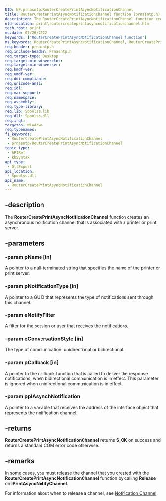 ```yaml
---
UID: NF:prnasntp.RouterCreatePrintAsyncNotificationChannel
title: RouterCreatePrintAsyncNotificationChannel function (prnasntp.h)
description: The RouterCreatePrintAsyncNotificationChannel function creates an asynchronous notification channel that is associated with a printer or print server.
old-location: print\routercreateprintasyncnotificationchannel.htm
tech.root: print
ms.date: 07/26/2022
keywords: ["RouterCreatePrintAsyncNotificationChannel function"]
ms.keywords: RouterCreatePrintAsyncNotificationChannel, RouterCreatePrintAsyncNotificationChannel , RouterCreatePrintAsyncNotificationChannel function [Print Devices], print.routercreateprintasyncnotificationchannel, prnasntp/RouterCreatePrintAsyncNotificationChannel, spoolfnc_24cb45ed-2f72-4a13-9a40-c1197c41aae7.xml
req.header: prnasntp.h
req.include-header: Prnasntp.h
req.target-type: Desktop
req.target-min-winverclnt: 
req.target-min-winversvr: 
req.kmdf-ver: 
req.umdf-ver: 
req.ddi-compliance: 
req.unicode-ansi: 
req.idl: 
req.max-support: 
req.namespace: 
req.assembly: 
req.type-library: 
req.lib: Spoolss.lib
req.dll: Spoolss.dll
req.irql: 
targetos: Windows
req.typenames: 
f1_keywords:
 - RouterCreatePrintAsyncNotificationChannel
 - prnasntp/RouterCreatePrintAsyncNotificationChannel
topic_type:
 - APIRef
 - kbSyntax
api_type:
 - DllExport
api_location:
 - Spoolss.dll
api_name:
 - RouterCreatePrintAsyncNotificationChannel
---
```


## -description

The **RouterCreatePrintAsyncNotificationChannel** function creates an asynchronous notification channel that is associated with a printer or print server.

## -parameters

### -param pName [in]

A pointer to a null-terminated string that specifies the name of the printer or print server.

### -param pNotificationType [in]

A pointer to a GUID that represents the type of notifications sent through this channel.

### -param eNotifyFilter

A filter for the session or user that receives the notifications.

### -param eConversationStyle [in]

The type of communication: unidirectional or bidirectional.

### -param pCallback [in]

A pointer to the callback function that is called to deliver the response notifications, when bidirectional communication is in effect. This parameter is ignored when unidirectional communication is in effect.

### -param ppIAsynchNotification

A pointer to a variable that receives the address of the interface object that represents the notification channel.

## -returns

**RouterCreatePrintAsyncNotificationChannel** returns **S_OK** on success and returns a standard COM error code otherwise.

## -remarks

In some cases, you must release the channel that you created with the **RouterCreatePrintAsyncNotificationChannel** function by calling **Release** on **IPrintAsyncNotifyChannel**. 

For information about when to release a channel, see [Notification Channel](/windows-hardware/drivers/print/notification-channel).
